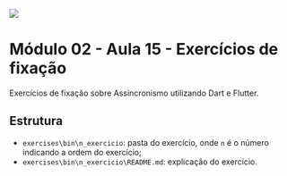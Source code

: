 ﻿![](https://i.imgur.com/xG74tOh.png)

# Módulo 02 - Aula 15 - Exercícios de fixação

Exercícios de fixação sobre Assincronismo utilizando Dart e Flutter.

## Estrutura

- `exercises\bin\n_exercicio`: pasta do exercício, onde `n` é o número indicando a ordem do exercício;
- `exercises\bin\n_exercicio\README.md`: explicação do exercício.
